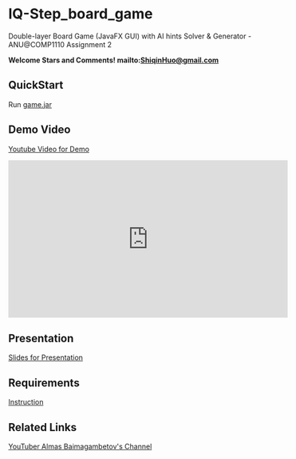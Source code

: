# IQ-Step_board_game

Double-layer Board Game (JavaFX GUI) with AI hints Solver &amp; Generator - ANU@COMP1110 Assignment 2

**Welcome Stars and Comments! mailto:ShiqinHuo@gmail.com**

## QuickStart
Run [game.jar](https://github.com/ShiqinHuo/IQ-Step_board_game/blob/master/game.jar)

## Demo Video
[Youtube Video for Demo](https://youtu.be/u260SR7zm-0)

<iframe width="560" height="315" src="https://www.youtube.com/embed/u260SR7zm-0" frameborder="0" allow="accelerometer; autoplay; encrypted-media; gyroscope; picture-in-picture" allowfullscreen></iframe>

## Presentation

[Slides for Presentation](https://github.com/ShiqinHuo/IQ-Step_board_game/blob/master/presentation.pdf)

## Requirements
[Instruction](https://github.com/ShiqinHuo/IQ-Step_board_game/blob/master/Instruction.md)

## Related Links
[YouTuber Almas Baimagambetov's Channel](https://www.youtube.com/almasb0/videos)
